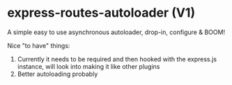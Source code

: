 # express-routes-autoloader (V1)
A simple easy to use asynchronous autoloader, drop-in, configure &amp; BOOM!

Nice "to have" things:
1. Currently it needs to be required and then hooked with the express.js instance, will look into making it like other plugins
2. Better autoloading probably
